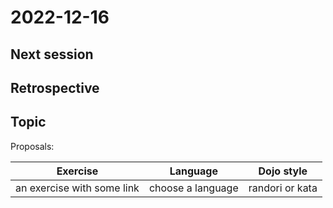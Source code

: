# 2022-12-16

## Next session

## Retrospective

## Topic

Proposals:

| Exercise                   | Language          | Dojo style      |
| --                         | --                | --              |
| an exercise with some link | choose a language | randori or kata |
